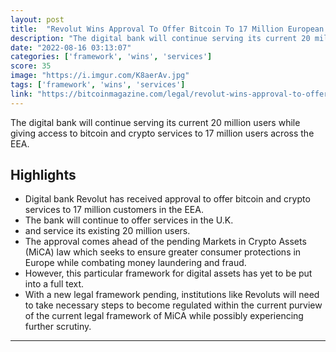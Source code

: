 ```yaml
---
layout: post
title:  "Revolut Wins Approval To Offer Bitcoin To 17 Million European Users"
description: "The digital bank will continue serving its current 20 million users while giving access to bitcoin and crypto services to 17 million users across the EEA."
date: "2022-08-16 03:13:07"
categories: ['framework', 'wins', 'services']
score: 35
image: "https://i.imgur.com/K8aerAv.jpg"
tags: ['framework', 'wins', 'services']
link: "https://bitcoinmagazine.com/legal/revolut-wins-approval-to-offer-bitcoin-crypto-across-europe"
---
```


The digital bank will continue serving its current 20 million users while giving access to bitcoin and crypto services to 17 million users across the EEA.

## Highlights

- Digital bank Revolut has received approval to offer bitcoin and crypto services to 17 million customers in the EEA.
- The bank will continue to offer services in the U.K.
- and service its existing 20 million users.
- The approval comes ahead of the pending Markets in Crypto Assets (MiCA) law which seeks to ensure greater consumer protections in Europe while combating money laundering and fraud.
- However, this particular framework for digital assets has yet to be put into a full text.
- With a new legal framework pending, institutions like Revoluts will need to take necessary steps to become regulated within the current purview of the current legal framework of MiCA while possibly experiencing further scrutiny.

---
